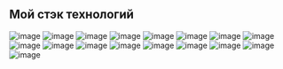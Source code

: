 ## Мой стэк технологий 
![image](https://github.com/user-attachments/assets/5deb39ab-0041-4363-ae20-250fc49dd251) ![image](https://github.com/user-attachments/assets/0fb842a2-6e9b-49c6-b34b-d05152a13580) ![image](https://github.com/user-attachments/assets/21cb1818-600a-4b7f-af76-dc45b81a84f0) ![image](https://github.com/user-attachments/assets/bb9ba707-4287-45ac-83c3-46e6ad73329c) ![image](https://github.com/user-attachments/assets/c4cb602e-889b-47f7-9521-4113bbd5c4b9) ![image](https://github.com/user-attachments/assets/29c68fd1-16a6-40e9-8409-d4669c10762b) ![image](https://github.com/user-attachments/assets/9ce96647-49ed-4105-8202-1c5ba12675a9) ![image](https://github.com/user-attachments/assets/56f0a8cc-adb0-4fd4-80b6-e98c32252954) ![image](https://github.com/user-attachments/assets/fdb32424-59fb-481d-ba4a-52081be1ce67) ![image](https://github.com/user-attachments/assets/bb29b979-0707-4262-ab35-aa8e933d10f6) ![image](https://github.com/user-attachments/assets/4466ae27-0ddc-42de-9e43-0b26271f2064) ![image](https://github.com/user-attachments/assets/bd74dbde-fcd0-44c5-a1d6-a7658613e1f4) ![image](https://github.com/user-attachments/assets/61d93219-9b97-4b9e-b6ac-0c73402b9f21) ![image](https://github.com/user-attachments/assets/1bcf6a14-b7b9-4574-8a8d-7cb8e7dd79d0) ![image](https://github.com/user-attachments/assets/efbd3e3a-3b49-4574-8781-de0d7581cc62) ![image](https://github.com/user-attachments/assets/9b73f6bc-9e3d-43c6-a47b-3ab2676fc31f) ![image](https://github.com/user-attachments/assets/cdeb272c-568e-47d9-9b6e-c1e096309f01)








 

 







